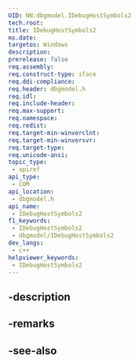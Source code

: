 ```yaml
---
UID: NN:dbgmodel.IDebugHostSymbols2
tech.root: 
title: IDebugHostSymbols2
ms.date: 
targetos: Windows
description: 
prerelease: false
req.assembly: 
req.construct-type: iface
req.ddi-compliance: 
req.header: dbgmodel.h
req.idl: 
req.include-header: 
req.max-support: 
req.namespace: 
req.redist: 
req.target-min-winverclnt: 
req.target-min-winversvr: 
req.target-type: 
req.unicode-ansi: 
topic_type:
 - apiref
api_type:
 - COM
api_location:
 - dbgmodel.h
api_name:
 - IDebugHostSymbols2
f1_keywords:
 - IDebugHostSymbols2
 - dbgmodel/IDebugHostSymbols2
dev_langs:
 - c++
helpviewer_keywords:
 - IDebugHostSymbols2
---
```


## -description

## -remarks

## -see-also

